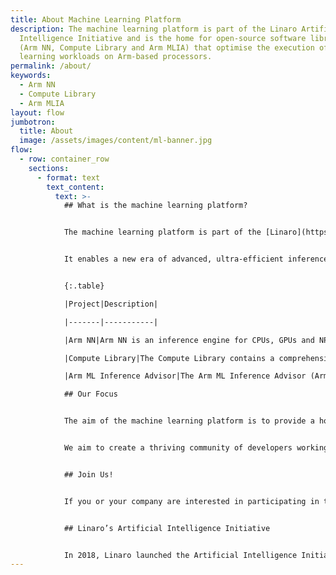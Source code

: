 ```yaml
---
title: About Machine Learning Platform
description: The machine learning platform is part of the Linaro Artificial
  Intelligence Initiative and is the home for open-source software libraries
  (Arm NN, Compute Library and Arm MLIA) that optimise the execution of machine
  learning workloads on Arm-based processors.
permalink: /about/
keywords:
  - Arm NN
  - Compute Library
  - Arm MLIA
layout: flow
jumbotron:
  title: About
  image: /assets/images/content/ml-banner.jpg
flow:
  - row: container_row
    sections:
      - format: text
        text_content:
          text: >-
            ## What is the machine learning platform?


            The machine learning platform is part of the [Linaro](https://www.linaro.org/news/linaro-announces-launch-of-machine-intelligence-initiative/)[ Artificial Intelligence Initiative](https://www.linaro.org/news/linaro-announces-launch-of-machine-intelligence-initiative/) and is the home for open-source software libraries (Arm NN and Compute Library) that optimise the execution of machine learning workloads on Arm-based processors.


            It enables a new era of advanced, ultra-efficient inference at the edge. Specifically designed for machine learning (ML) and neural network (NN) capabilities, the architecture is versatile enough to scale to any device, from the Internet of Things (IoT) to connected cars and servers.


            {:.table}

            |Project|Description|

            |-------|-----------|

            |Arm NN|Arm NN is an inference engine for CPUs, GPUs and NPUs. It bridges the gap between existing NN frameworks and the underlying IP. It enables efficient translation of existing neural network frameworks, such as TensorFlow and Caffe, allowing them to run efficiently – without modification – across Arm Cortex CPUs and Arm Mali GPUs. For more details see: [https://developer.arm.com/products/processors/machine-learning/arm-nn](https://developer.arm.com/products/processors/machine-learning/arm-nn)|

            |Compute Library|The Compute Library contains a comprehensive collection of software functions implemented for the Arm Cortex-A family of CPU processors and the Arm Mali family of GPUs. It is a convenient repository of low-level optimized functions that developers can source individually or use as part of complex pipelines in order to accelerate their algorithms and applications. For more details see: [https://developer.arm.com/technologies/compute-library](https://developer.arm.com/technologies/compute-library)|

            |Arm ML Inference Advisor|The Arm ML Inference Advisor (Arm MLIA) helps AI developers design and optimize neural network models for efficient inference on Arm targets. Arm MLIA enables insights into how the ML model will perform on Arm early in the model development cycle. With the tool, we aim to make the Arm ML IP accessible to developers at all levels of abstraction, with differing knowledge on hardware optimization and machine learning. For more details see: [https://pypi.org/project/mlia/](https://pypi.org/project/mlia/)|

            ## Our Focus


            The aim of the machine learning platform is to provide a home for the development of open-source software that optimises and simplifies the running of machine learning jobs on Arm-based processors.


            We aim to create a thriving community of developers working together to make the machine learning platform a key resource for achieving ultra-efficient inference at the edge.


            ## Join Us!


            If you or your company are interested in participating in this effort, please visit the [Contributing](/contributing/) page. We welcome all feedback and participation in the development of the machine learning platform.


            ## Linaro’s Artificial Intelligence Initiative


            In 2018, Linaro launched the Artificial Intelligence Initiative, kick started by Arm’s donation of Arm NN. The initiative aims to provide the best-in-class Deep Learning performance by leveraging Neural Network acceleration in IP and SoCs from the Arm ecosystem. Currently every IP vendor forks the runtime of each machine learning framework to integrate their hardware blocks and then tune for performance. This leads to a duplication of effort amongst all players, perpetual cost of re-integration for every new rebasing, and overall increased total cost of ownership. To find out more about the initiative and how to get involved, go to [https://www.linaro.org/engineering/artificial-intelligence/](https://www.linaro.org/engineering/artificial-intelligence/).
---
```

